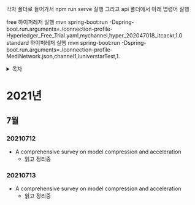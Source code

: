 각자 폴더로 들어가서 npm run serve 실행
그리고 api 폴더에서 아래 명령어 실행

free 하이퍼레저 실행
mvn spring-boot:run -Dspring-boot.run.arguments=./connection-profile-Hyperledger_Free_Trial.yaml,mychannel,hyper_202047018_itcackr,1.0
standard 하이퍼레저 실행
mvn spring-boot:run -Dspring-boot.run.arguments=./connection-profile-MediNetwork.json,channel1,luniverstarTest,1.

<details>
<summary>목차</summary>
<div markdown="1">
	
- [2021년](#2021년)
  * [7월](#7월)
	  * [20210712](#20210712)
	  * [20210713](#20210713)
</div>
</details>

# 2021년
## 7월
### 20210712
* A comprehensive survey on model compression and acceleration
	* 읽고 정리중
### 20210713
* A comprehensive survey on model compression and acceleration
	* 읽고 정리중

